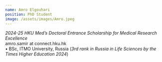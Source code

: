 ```yaml
---
name: Amro Elgouhari  
position: PhD Student    
image: /assets/images/Amro.jpeg  
---
```

*2024-25 HKU Med’s Doctoral Entrance Scholarship for Medical Research Excellence*  
amro.samir at connect.hku.hk  
• BSc, ITMO University, Russia (*3rd rank in Russia in Life Sciences by the Times Higher Education 2024*)  
